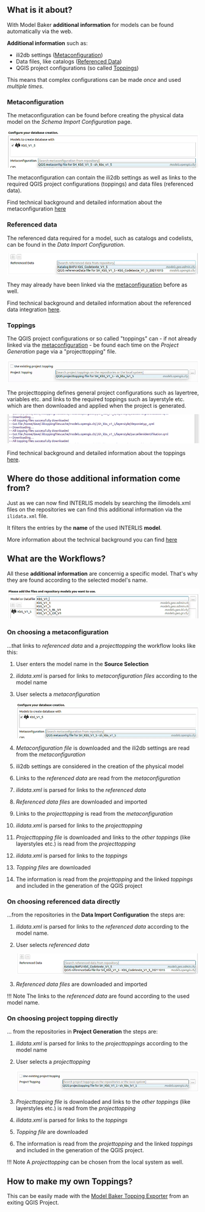 ## What is it about?

With Model Baker **additional information** for models can be found automatically via the web.

**Additional information** such as:

- ili2db settings ([Metaconfiguration](#metaconfiguration))
- Data files, like catalogs ([Referenced Data](#referenced-data))
- QGIS project configurations (so called [Toppings](#toppings))

This means that complex configurations can be made *once* and used *multiple times*.

### Metaconfiguration

The metaconfiguration can be found before creating the physical data model on the *Schema Import Configuration* page.

![metaconfig](../../assets/usabilityhub-abstract-metaconfig.png)

The metaconfiguration can contain the ili2db settings as well as links to the required QGIS project configurations (toppings) and data files (referenced data).

Find technical background and detailed information about the metaconfiguration [here](../modelbaker_integration/#metaconfiguration)

### Referenced data

The referenced data required for a model, such as catalogs and codelists, can be found in the *Data Import Configuration*.

![referenced data](../../assets/usabilityhub-abstract-referenceddata.png)

They may already have been linked via the [metaconfiguration](#metaconfiguration) before as well.

Find technical background and detailed information about the referenced data integration [here](../modelbaker_integration/#referenced-data).

### Toppings

The QGIS project configurations or so called "toppings" can - if not already linked via the [metaconfiguration](#metaconfiguration) - be found each time on the *Project Generation* page via a "projecttopping" file.

![projecttopping](../../assets/usabilityhub-abstract-projecttopping.png)

The projecttopping defines general project configurations such as layertree, variables etc. and links to the required toppings such as layerstyle etc. which are then downloaded and applied when the project is generated.

![topping download](../../assets/usabilityhub-abstract-toppingdownload.png)

Find technical background and detailed information about the toppings [here](../modelbaker_integration/#toppings).

## Where do those additional information come from?

Just as we can now find INTERLIS models by searching the ilimodels.xml files on the repositories we can find this additional information via the `ilidata.xml` file.

It filters the entries by the **name** of the used INTERLIS **model**.

More information about the technical background you can find [here](../../background_info/usabilityhub/technical_concept.md)

## What are the Workflows?

All these **additional information** are concernig a specific model. That's why they are found according to the selected model's name.

![model selection](../../assets/usabilityhub-abstract-modelselection.png)

### On choosing a metaconfiguration

...that links to *referenced data* and a *projecttopping* the workflow looks like this:

1. User enters the model name in the **Source Selection**
2. *ilidata.xml* is parsed for links to *metaconfiguration files* according to the model name
3. User selects a *metaconfiguration*

    ![metaconfig](../../assets/usabilityhub-abstract-metaconfig.png)

4. *Metaconfiguration file* is downloaded and the ili2db settings are read from the *metaconfiguration*
5. ili2db settings are considered in the creation of the physical model
6. Links to the *referenced data* are read from the *metaconfiguration*
7. *ilidata.xml* is parsed for links to the *referenced data*
8. *Referenced data files* are downloaded and imported
9. Links to the *projecttopping* is read from the *metaconfiguration*
10. *ilidata.xml* is parsed for links to the *projecttopping*
11. *Projecttopping file* is downloaded and links to the *other toppings* (like layerstyles etc.) is read from the *projecttopping*
12. *ilidata.xml* is parsed for links to the *toppings*
13. *Topping files* are downloaded
14. The information is read from the *projettopping* and the linked *toppings* and included in the generation of the QGIS project

### On choosing referenced data directly

...from the repositories in the **Data Import Configuration** the steps are:

1. *ilidata.xml* is parsed for links to the *referenced data* according to the model name.
2. User selects *referenced data*

    ![referenced data](../../assets/usabilityhub-abstract-referenceddata.png)

3. *Referenced data files* are downloaded and imported

!!! Note
    The links to the *referenced data* are found according to the used model name.

### On choosing project topping directly

... from the repositories in **Project Generation** the steps are:

1. *ilidata.xml* is parsed for links to the *projecttoppings* according to the model name
2. User selects a *projecttopping*

    ![projecttopping](../../assets/usabilityhub-abstract-projecttopping.png)

3. *Projecttopping file* is downloaded and links to the *other toppings* (like layerstyles etc.) is read from the *projecttopping*
4. *ilidata.xml* is parsed for links to the  *toppings*
5. *Topping file* are downloaded
6. The information is read from the *projettopping* and the linked *toppings* and included in the generation of the QGIS project.

!!! Note
    A *projecttopping* can be chosen from the local system as well.

## How to make my own Toppings?

This can be easily made with the [Model Baker Topping Exporter](../../user_guide/topping_exporter.md) from an exiting QGIS Project.
